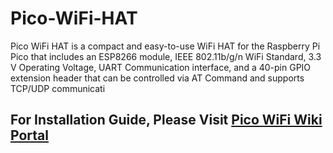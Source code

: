 # Pico-WiFi-HAT

Pico WiFi HAT is a compact and easy-to-use WiFi HAT for the Raspberry Pi Pico that includes an ESP8266 module, IEEE 802.11b/g/n WiFi Standard, 3.3 V Operating Voltage, UART Communication interface, and a 40-pin GPIO extension header that can be controlled via AT Command and supports TCP/UDP communicati

## For Installation Guide, Please Visit <a href="https://learn.sb-components.co.uk/Pico-wifi-HAT" > Pico WiFi Wiki Portal </a>
